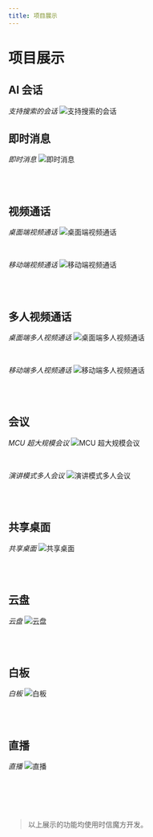 ```yaml
---
title: 项目展示
---
```


# 项目展示

## AI 会话

*支持搜索的会话*
![支持搜索的会话](/assets/llm_screenshot_1.png)

## 即时消息

*即时消息*
![即时消息](https://static.shixincube.com/cube/assets/showcase/im.gif)

<br/>
<br/>

## 视频通话

*桌面端视频通话*
![桌面端视频通话](https://static.shixincube.com/cube/assets/showcase/videochat_1.gif)

<br/>

*移动端视频通话*
![移动端视频通话](https://static.shixincube.com/cube/assets/showcase/videochat_2.gif)

<br/>
<br/>

## 多人视频通话

*桌面端多人视频通话*
![桌面端多人视频通话](https://static.shixincube.com/cube/assets/showcase/videochat_3.gif)

<br/>

*移动端多人视频通话*
![移动端多人视频通话](https://static.shixincube.com/cube/assets/showcase/videochat_4.gif)

<br/>
<br/>

## 会议

*MCU 超大规模会议*
![MCU 超大规模会议](https://static.shixincube.com/cube/assets/showcase/screen_conference.jpg)

<br/>

*演讲模式多人会议*
![演讲模式多人会议](https://static.shixincube.com/cube/assets/showcase/screen_conference_tile.jpg)

<br/>
<br/>

## 共享桌面

*共享桌面*
![共享桌面](https://static.shixincube.com/cube/assets/showcase/screen_sharing.gif)

<br/>
<br/>

## 云盘

*云盘*
![云盘](https://static.shixincube.com/cube/assets/showcase/cloud_file.gif)

<br/>
<br/>

## 白板

*白板*
![白板](https://static.shixincube.com/cube/assets/showcase/whiteboard.gif)

<br/>
<br/>

## 直播

*直播*
![直播](https://static.shixincube.com/cube/assets/showcase/live.gif)


<br/>
<br/>
<br/>
<br/>

> 以上展示的功能均使用时信魔方开发。
